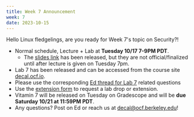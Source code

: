 ```yaml
---
title: Week 7 Announcement
week: 7
date: 2023-10-15
---
```


Hello Linux fledgelings, are you ready for Week 7's topic on Security?!

- Normal schedule, Lecture + Lab at **Tuesday 10/17 7-9PM PDT**.
  - The [slides link](https://docs.google.com/presentation/d/1gWe6ZwUsw_dbjlkMypV-p3TF4DdCjZ_Bgbs9a4MjYJg/edit) has been released, but they are not official/finalized until after lecture is given on Tuesday 7pm.
- Lab 7 has been released and can be accessed from the course site [decal.ocf.io](https://decal.ocf.io).
- Please use the corresponding [Ed thread for Lab 7](https://edstem.org/us/courses/42500/discussion/3645430) related questions
- Use the [extension form](https://edstem.org/us/courses/42500/discussion/3595754) to request a lab drop or extension.
- Vitamin 7 will be released on Tuesday on Gradescope and will be **due Saturday 10/21 at 11:59PM PDT**.
- Any questions? Post on Ed or reach us at [decal@ocf.berkeley.edu](mailto:decal@ocf.berkeley.edu)!
